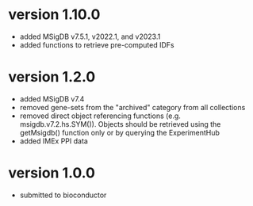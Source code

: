# version 1.10.0

* added MSigDB v7.5.1, v2022.1, and v2023.1
* added functions to retrieve pre-computed IDFs

# version 1.2.0

* added MSigDB v7.4
* removed gene-sets from the "archived" category from all collections
* removed direct object referencing functions (e.g. msigdb.v7.2.hs.SYM()). Objects should be retrieved using the getMsigdb() function only or by querying the ExperimentHub
* added IMEx PPI data

# version 1.0.0

* submitted to bioconductor